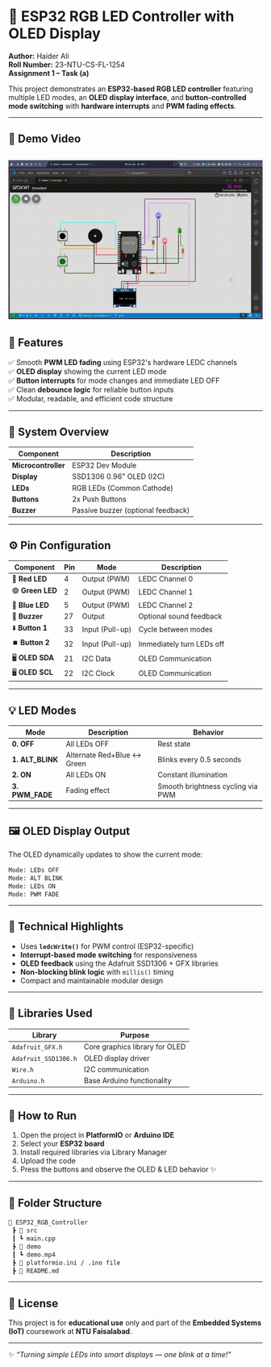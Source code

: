 # 🔆 ESP32 RGB LED Controller with OLED Display

**Author:** Haider Ali  
**Roll Number:** 23-NTU-CS-FL-1254  
**Assignment 1 – Task (a)**  

This project demonstrates an **ESP32-based RGB LED controller** featuring multiple LED modes, an **OLED display interface**, and **button-controlled mode switching** with **hardware interrupts** and **PWM fading effects**.

---

## 🎥 Demo Video

![LED Toggle Demo](demo/demo.gif)
---

## 🌟 Features

✅ Smooth **PWM LED fading** using ESP32's hardware LEDC channels  
✅ **OLED display** showing the current LED mode  
✅ **Button interrupts** for mode changes and immediate LED OFF  
✅ Clean **debounce logic** for reliable button inputs  
✅ Modular, readable, and efficient code structure  

---

## 🧩 System Overview

| Component | Description |
|------------|-------------|
| **Microcontroller** | ESP32 Dev Module |
| **Display** | SSD1306 0.96" OLED (I2C) |
| **LEDs** | RGB LEDs (Common Cathode) |
| **Buttons** | 2x Push Buttons |
| **Buzzer** | Passive buzzer (optional feedback) |

---

## ⚙️ Pin Configuration

| Component | Pin | Mode | Description |
|------------|-----|------|-------------|
| 🔴 **Red LED** | 4 | Output (PWM) | LEDC Channel 0 |
| 🟢 **Green LED** | 2 | Output (PWM) | LEDC Channel 1 |
| 🔵 **Blue LED** | 5 | Output (PWM) | LEDC Channel 2 |
| 🔔 **Buzzer** | 27 | Output | Optional sound feedback |
| ⬇️ **Button 1** | 33 | Input (Pull-up) | Cycle between modes |
| ⏹️ **Button 2** | 32 | Input (Pull-up) | Immediately turn LEDs off |
| 🖥️ **OLED SDA** | 21 | I2C Data | OLED Communication |
| 🖥️ **OLED SCL** | 22 | I2C Clock | OLED Communication |

---

## 💡 LED Modes

| Mode | Description | Behavior |
|------|--------------|-----------|
| **0. OFF** | All LEDs OFF | Rest state |
| **1. ALT_BLINK** | Alternate Red+Blue ↔ Green | Blinks every 0.5 seconds |
| **2. ON** | All LEDs ON | Constant illumination |
| **3. PWM_FADE** | Fading effect | Smooth brightness cycling via PWM |

---

## 🖼️ OLED Display Output

The OLED dynamically updates to show the current mode:
```
Mode: LEDs OFF
Mode: ALT BLINK
Mode: LEDs ON
Mode: PWM FADE
```

---

## 🧠 Technical Highlights

- Uses **`ledcWrite()`** for PWM control (ESP32-specific)
- **Interrupt-based mode switching** for responsiveness  
- **OLED feedback** using the Adafruit SSD1306 + GFX libraries  
- **Non-blocking blink logic** with `millis()` timing  
- Compact and maintainable modular design  

---

## 🧰 Libraries Used

| Library | Purpose |
|----------|----------|
| `Adafruit_GFX.h` | Core graphics library for OLED |
| `Adafruit_SSD1306.h` | OLED display driver |
| `Wire.h` | I2C communication |
| `Arduino.h` | Base Arduino functionality |

---

## 🚀 How to Run

1. Open the project in **PlatformIO** or **Arduino IDE**  
2. Select your **ESP32 board**  
3. Install required libraries via Library Manager  
4. Upload the code  
5. Press the buttons and observe the OLED & LED behavior ✨  

---

## 📁 Folder Structure

```
📂 ESP32_RGB_Controller
 ┣ 📂 src
 ┃ ┗ main.cpp
 ┣ 📂 demo
 ┃ ┗ demo.mp4
 ┣ 📄 platformio.ini / .ino file
 ┣ 📄 README.md
```

---

## 🧾 License

This project is for **educational use** only and part of the **Embedded Systems (IoT)** coursework at **NTU Faisalabad**.

---

✨ *“Turning simple LEDs into smart displays — one blink at a time!”*
